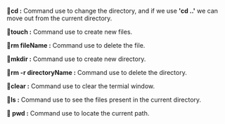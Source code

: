 **🔸cd :** Command use to change the directory, and if we use **'cd ..'** we can move out from the current directory.

**🔸touch :** Command use to create new files.

**🔸rm fileName :** Command use to delete the file.

**🔸mkdir :** Command use to create new directory.

**🔸rm -r directoryName :** Command use to delete the directory. 

**🔸clear :** Command use to clear the termial window.

**🔸ls :** Command use to see the files present in the current directory.

**🔸 pwd :** Command use to locate the current path. 